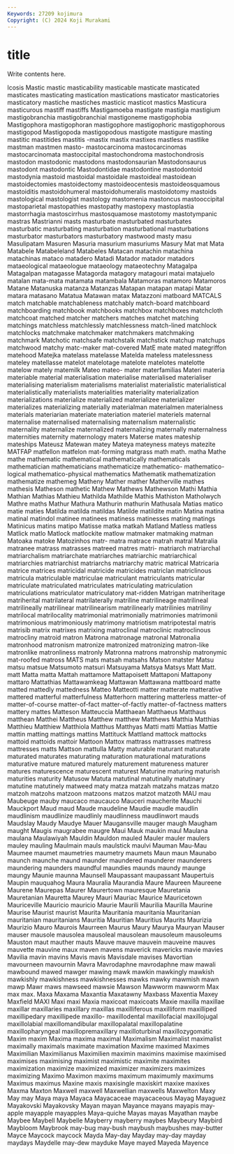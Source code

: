 ```yaml
---
Keywords: 27209 kojimura
Copyright: (C) 2024 Koji Murakami
---
```


# title

Write contents here.



lcosis Mastic mastic masticability
masticable masticate masticated masticates masticating mastication mastications masticator masticatories masticatory
mastiche mastiches masticic masticot mastics Masticura masticurous mastiff mastiffs Mastigamoeba
mastigate mastigia mastigium mastigobranchia mastigobranchial mastigoneme mastigophobia Mastigophora mastigophoran mastigophore
mastigophoric mastigophorous mastigopod Mastigopoda mastigopodous mastigote mastigure masting mastitic mastitides
mastitis -mastix mastix mastixes mastless mastlike mastman mastmen masto- mastocarcinoma
mastocarcinomas mastocarcinomata mastoccipital mastochondroma mastochondrosis mastodon mastodonic mastodons mastodonsaurian Mastodonsaurus
mastodont mastodontic Mastodontidae mastodontine mastodontoid mastodynia mastoid mastoidal mastoidale mastoideal
mastoidean mastoidectomies mastoidectomy mastoideocentesis mastoideosquamous mastoiditis mastoidohumeral mastoidohumeralis mastoidotomy mastoids
mastological mastologist mastology mastomenia mastoncus mastooccipital mastoparietal mastopathies mastopathy mastopexy
mastoplastia mastorrhagia mastoscirrhus mastosquamose mastotomy mastotympanic mastras Mastrianni masts masturbate
masturbated masturbates masturbatic masturbating masturbation masturbational masturbations masturbator masturbators masturbatory
mastwood masty masu Masulipatam Masuren Masuria masurium masuriums Masury Mat
mat Mata Matabele Matabeleland Matabeles Matacan matachin matachina matachinas mataco
matadero Matadi Matador matador matadors mataeological mataeologue mataeology mataeotechny Matagalpa
Matagalpan matagasse Matagorda matagory matagouri matai matajuelo matalan mata-mata matamata
matambala Matamoras matamoro Matamoros Matane Matanuska matanza Matanzas Matapan matapan
matapi Matar matara matasano Matatua Matawan matax Matazzoni matboard MATCALS
match matchable matchableness matchably match-board matchboard matchboarding matchbook matchbooks matchbox
matchboxes matchcloth matchcoat matched matcher matchers matches matchet matching matchings
matchless matchlessly matchlessness match-lined matchlock matchlocks matchmake matchmaker matchmakers matchmaking
matchmark Matchotic matchsafe matchstalk matchstick matchup matchups matchwood matchy matc-maker
mat-covered MatE mate mated mategriffon matehood Matejka matelass matelasse Matelda
mateless matelessness mateley matellasse matelot matelotage matelote matelotes matelotte matelow
mately matemilk Mateo mateo- mater materfamilias Materi materia materiable material
materialisation materialise materialised materialiser materialising materialism materialisms materialist materialistic materialistical
materialistically materialists materialities materiality materialization materializations materialize materialized materializee materializer
materializes materializing materially materialman materialmen materialness materials materiarian materiate materiation
materiel materiels maternal maternalise maternalised maternalising maternalism maternalistic maternality maternalize
maternalized maternalizing maternally maternalness maternities maternity maternology maters Materse mates
mateship mateships Mateusz Matewan matey Mateya mateyness mateys matezite MATFAP
matfellon matfelon mat-forming matgrass math math. matha Mathe mathe mathematic
mathematical mathematically mathematicals mathematician mathematicians mathematicize mathematico- mathematico-logical mathematico-physical mathematics
Mathematik mathematization mathematize mathemeg Matheny Mather mather Matherville mathes mathesis
Matheson mathetic Mathew Mathews Mathewson Mathi Mathia Mathian Mathias Mathieu
Mathilda Mathilde Mathis Mathiston Matholwych Mathre maths Mathur Mathura Mathurin
mathurin Mathusala Matias matico matie maties Matilda matilda matildas Matilde
matildite matin Matina matina matinal matindol matinee matinees matiness matinesses
mating matings Matinicus matins matipo Matisse matka matkah Matland Matless
matless Matlick matlo Matlock matlockite matlow matmaker matmaking matman Matoaka
matoke Matozinhos matr- matra matrace matrah matral Matralia matranee matrass
matrasses matreed matres matri- matriarch matriarchal matriarchalism matriarchate matriarches matriarchic
matriarchical matriarchies matriarchist matriarchs matriarchy matric matrical Matricaria matrice matrices
matricidal matricide matricides matriclan matriclinous matricula matriculable matriculae matriculant matriculants
matricular matriculate matriculated matriculates matriculating matriculation matriculations matriculator matriculatory mat-ridden
Matrigan matriheritage matriherital matrilateral matrilaterally matriline matrilineage matrilineal matrilineally matrilinear
matrilinearism matrilinearly matrilinies matriliny matrilocal matrilocality matrimonial matrimonially matrimonies matrimonii
matrimonious matrimoniously matrimony matriotism matripotestal matris matrisib matrix matrixes matrixing
matroclinal matroclinic matroclinous matrocliny matroid matron Matrona matronage matronal Matronalia
matronhood matronism matronize matronized matronizing matron-like matronlike matronliness matronly Matronna
matrons matronship matronymic mat-roofed matross MATS mats matsah matsahs Matson
matster Matsu matsu matsue Matsumoto matsuri Matsuyama Matsya Matsys Matt
Matt. matt Matta matta Mattah mattamore Mattapoisett Mattaponi Mattapony mattaro
Mattathias Mattawamkeag Mattawan Mattawana mattboard matte matted mattedly mattedness Matteo
Matteotti matter matterate matterative mattered matterful matterfulness Matterhorn mattering matterless
matter-of matter-of-course matter-of-fact matter-of-factly matter-of-factness matters mattery mattes Matteson Matteuccia
Matthaean Matthaeus Matthaus matthean Matthei Mattheus Matthew matthew Matthews Matthia
Matthias Matthieu Matthiew Matthiola Matthus Matthyas Matti matti Mattias Mattie
mattin matting mattings mattins Mattituck Mattland mattock mattocks mattoid mattoids
mattoir Mattoon Mattox mattrass mattrasses mattress mattresses matts Mattson mattulla
Matty maturable maturant maturate maturated maturates maturating maturation maturational maturations
maturative mature matured maturely maturement matureness maturer matures maturescence maturescent
maturest Maturine maturing maturish maturities maturity Matusow Matuta matutinal matutinally
matutinary matutine matutinely matweed maty matza matzah matzahs matzas matzo
matzoh matzohs matzoon matzoons matzos matzot matzoth MAU mau Maubeuge
mauby maucaco maucauco Mauceri maucherite Mauchi Mauckport Maud maud Maude
maudeline Maudie maudle maudlin maudlinism maudlinize maudlinly maudlinness maudlinwort mauds
Maudslay Maudy Maudye Mauer Maugansville mauger maugh Maugham maught Maugis
maugrabee maugre Maui Mauk maukin maul Maulana maulana Maulawiyah Mauldin
Mauldon mauled Mauler mauler maulers mauley mauling Maulmain mauls maulstick
maulvi Mauman Mau-Mau Maumee maumet maumetries maumetry maumets Maun maun
Maunabo maunch maunche maund maunder maundered maunderer maunderers maundering maunders
maundful maundies maunds maundy maunge maungy Maunie maunna Maunsell Maupassant
maupassant Maupertuis Maupin mauquahog Maura Mauralia Maurandia Maure Maureen Maureene
Maurene Maurepas Maurer Maurertown mauresque Mauretania Mauretanian Mauretta Maurey Mauri
Mauriac Maurice Mauricetown Mauriceville Mauricio mauricio Maurie Maurili Maurilia Maurilla
Maurine Maurise Maurist maurist Maurita Mauritania mauritania Mauritanian mauritanian mauritanians
Mauritia Mauritian Mauritius Maurits Maurizia Maurizio Mauro Maurois Maurreen Maurus
Maury Maurya Mauryan Mauser mauser mausole mausolea mausoleal mausolean mausoleum
mausoleums Mauston maut mauther mauts Mauve mauve mauvein mauveine mauves
mauvette mauvine maux maven mavens maverick mavericks mavie mavies Mavilia
mavin mavins Mavis mavis Mavisdale mavises Mavortian mavourneen mavournin Mavra
Mavrodaphne mavrodaphne maw mawali mawbound mawed mawger mawing mawk mawkin
mawkingly mawkish mawkishly mawkishness mawkishnesses mawks mawky mawmish mawn mawp
Mawr maws mawseed mawsie Mawson Mawworm mawworm Max max max.
Maxa Maxama Maxantia Maxatawny Maxbass Maxentia Maxey Maxfield MAXI Maxi
maxi Maxia maxicoat maxicoats Maxie maxilla maxillae maxillar maxillaries maxillary
maxillas maxilliferous maxilliform maxilliped maxillipedary maxillipede maxillo- maxillodental maxillofacial maxillojugal
maxillolabial maxillomandibular maxillopalatal maxillopalatine maxillopharyngeal maxillopremaxillary maxilloturbinal maxillozygomatic Maxim maxim
Maxima maxima maximal Maximalism Maximalist maximalist maximally maximals maximate maximation
Maxime maximed Maximes Maximilian Maximilianus Maximilien maximin maximins maximise maximised
maximises maximising maximist maximistic maximite maximites maximization maximize maximized maximizer
maximizers maximizes maximizing Maximo Maximon maxims maximum maximumly maximums Maximus
maximus Maxine maxis maxisingle maxiskirt maxixe maxixes Maxma Maxton Maxwell
maxwell Maxwellian maxwells Maxwelton Maxy May may Maya maya Mayaca
Mayacaceae mayacaceous Mayag Mayaguez Mayakovski Mayakovsky Mayan mayan Mayance mayans
mayapis may-apple mayapple mayapples Maya-quiche Mayas mayas Mayathan maybe Maybee
Maybell Maybelle Mayberry mayberry maybes Maybeury Maybird Maybloom Maybrook may-bug
may-bush maybush maybushes may-butter Mayce Maycock maycock Mayda May-day Mayday
may-day mayday maydays Maydelle may-dew mayduke Maye mayed Mayeda Mayence
